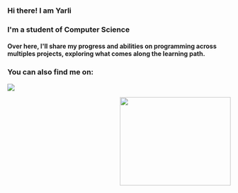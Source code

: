 ### Hi there! I am Yarli

<h3>I'm a student of Computer Science</h3>
<h4>Over here, I'll share my progress and abilities on programming across multiples projects, exploring what comes along the learning path.</h4>

         
<h3>You can also find me on:</h3>

<a href="https://www.linkedin.com/in/yarli-rabelo-17413a77/" target="_blank"><img src="https://img.shields.io/badge/-LinkedIn-%230077B5?style=for-the-badge&logo=linkedin&logoColor=white" target="_blank"></a> 

<img align="right" height="200" width="250" src="https://raw.githubusercontent.com/abhisheknaiidu/abhisheknaiidu/master/code.gif">



